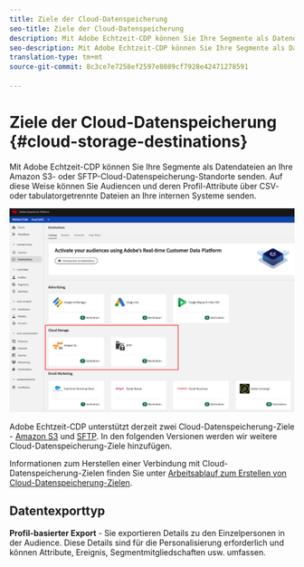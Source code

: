 ```yaml
---
title: Ziele der Cloud-Datenspeicherung
seo-title: Ziele der Cloud-Datenspeicherung
description: Mit Adobe Echtzeit-CDP können Sie Ihre Segmente als Datendateien an Ihre Amazon S3- oder SFTP-Cloud-Datenspeicherung-Standorte senden. In den folgenden Versionen werden wir weitere Cloud-Datenspeicherung-Ziele hinzufügen.
seo-description: Mit Adobe Echtzeit-CDP können Sie Ihre Segmente als Datendateien an Ihre Amazon S3- oder SFTP-Cloud-Datenspeicherung-Standorte senden. In den folgenden Versionen werden wir weitere Cloud-Datenspeicherung-Ziele hinzufügen.
translation-type: tm+mt
source-git-commit: 8c3ce7e7258ef2597e8089cf7928e42471278591

---
```



# Ziele der Cloud-Datenspeicherung {#cloud-storage-destinations}

Mit Adobe Echtzeit-CDP können Sie Ihre Segmente als Datendateien an Ihre Amazon S3- oder SFTP-Cloud-Datenspeicherung-Standorte senden. Auf diese Weise können Sie Audiencen und deren Profil-Attribute über CSV- oder tabulatorgetrennte Dateien an Ihre internen Systeme senden.

![Adobe Cloud-Datenspeicherung-Ziele](/help/rtcdp/destinations/assets/cloud-storage-destinations.png)

Adobe Echtzeit-CDP unterstützt derzeit zwei Cloud-Datenspeicherung-Ziele - [Amazon S3](/help/rtcdp/destinations/amazon-s3-destination.md) und [SFTP](/help/rtcdp/destinations/sftp-destination.md). In den folgenden Versionen werden wir weitere Cloud-Datenspeicherung-Ziele hinzufügen.

Informationen zum Herstellen einer Verbindung mit Cloud-Datenspeicherung-Zielen finden Sie unter [Arbeitsablauf zum Erstellen von Cloud-Datenspeicherung-Zielen](/help/rtcdp/destinations/cloud-storage-destinations-workflow.md).

## Datentexporttyp

**Profil-basierter Export** - Sie exportieren Details zu den Einzelpersonen in der Audience. Diese Details sind für die Personalisierung erforderlich und können Attribute, Ereignis, Segmentmitgliedschaften usw. umfassen.

